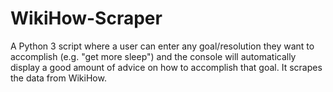 # WikiHow-Scraper
A Python 3 script where a user can enter any goal/resolution they want to accomplish (e.g. "get more sleep") and the console will automatically display a good amount of advice on how to accomplish that goal. It scrapes the data from WikiHow.
